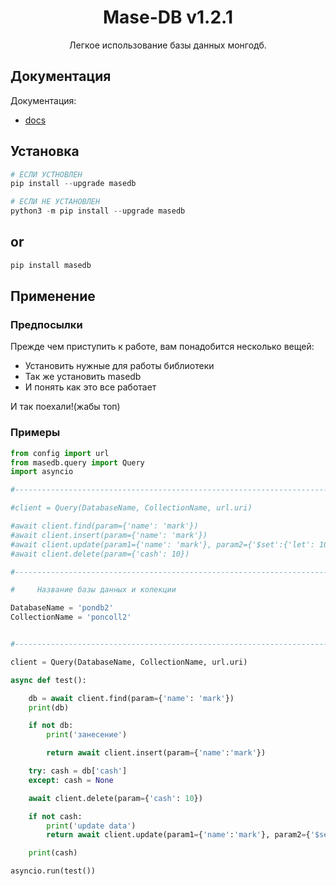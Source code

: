 <h1 align=center>Mase-DB v1.2.1</h1>
<p align=center>Легкое использование базы данных монгодб.</p>

## Документация

Документация:
 - [docs](https://mase-db.gitbook.io/docs/)

## Установка
```py
# ЕСЛИ УСТНОВЛЕН
pip install --upgrade masedb

# ЕСЛИ НЕ УСТАНОВЛЕН
python3 -m pip install --upgrade masedb
```
## or
```py
pip install masedb
```

## Применение
### Предпосылки
Прежде чем приступить к работе, вам понадобится несколько вещей:
 - Установить нужные для работы библиотеки
 - Так же установить masedb 
 - И понять как это все работает
 
 И так поехали!(жабы топ)

### Примеры
```py
from config import url
from masedb.query import Query
import asyncio

#--------------------------------------------------------------------------------------------------------------------------------------------------------

#client = Query(DatabaseName, CollectionName, url.uri)

#await client.find(param={'name': 'mark'})
#await client.insert(param={'name': 'mark'})
#await client.update(param1={'name': 'mark'}, param2={'$set':{'let': 10}})
#await client.delete(param={'cash': 10})

#--------------------------------------------------------------------------------------------------------------------------------------------------------

#     Название базы данных и колекции

DatabaseName = 'pondb2'
CollectionName = 'poncoll2'


#--------------------------------------------------------------------------------------------------------------------------------------------------------

client = Query(DatabaseName, CollectionName, url.uri)

async def test():

	db = await client.find(param={'name': 'mark'})
	print(db)

	if not db:
		print('занесение')

		return await client.insert(param={'name':'mark'})

	try: cash = db['cash']
	except: cash = None

	await client.delete(param={'cash': 10})

	if not cash:
		print('update data')
		return await client.update(param1={'name':'mark'}, param2={'$set':{'cash': 10}})

	print(cash)

asyncio.run(test())


```


<br>